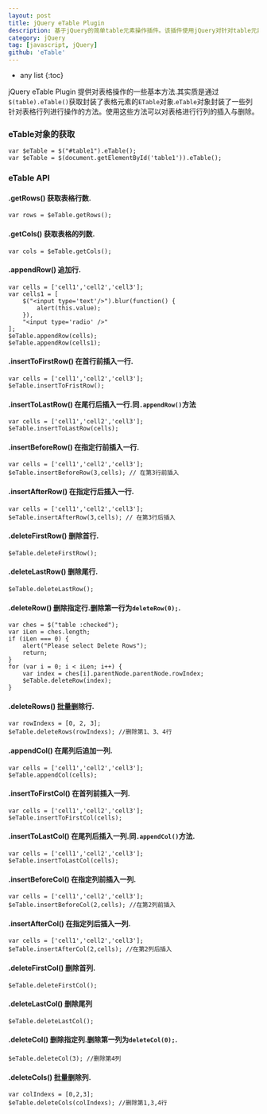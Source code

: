 ```yaml
---
layout: post
title: jQuery eTable Plugin
description: 基于jQuery的简单table元素操作插件。该插件使用jQuery对针对table元素的行列添加及行列删除等常用操作进行了封装，形成了一些简单的API方法，方便在实际开发过程中的简单调用。
category: jQuery
tag: [javascript, jQuery]
github: 'eTable'
---
```


* any list
{:toc}

jQuery eTable Plugin 提供对表格操作的一些基本方法.其实质是通过`$(table).eTable()`获取封装了表格元素的`ETable`对象.`eTable`对象封装了一些列针对表格行列进行操作的方法。使用这些方法可以对表格进行行列的插入与删除。

### eTable对象的获取

    var $eTable = $("#table1").eTable();
    var $eTable = $(document.getElementById('table1')).eTable();
    
### eTable API

#### **.getRows()** 获取表格行数.

    var rows = $eTable.getRows();
    
#### **.getCols()** 获取表格的列数.

    var cols = $eTable.getCols();

#### **.appendRow()** 追加行.

    var cells = ['cell1','cell2','cell3'];
    var cells1 = [
        $("<input type='text'/>").blur(function() {
            alert(this.value);
        }),
        "<input type='radio' />"
    ];
    $eTable.appendRow(cells);
    $eTable.appendRow(cells1);

#### **.insertToFirstRow()** 在首行前插入一行.
    
    var cells = ['cell1','cell2','cell3'];
    $eTable.insertToFristRow();

#### **.insertToLastRow()** 在尾行后插入一行.同`.appendRow()`方法

    var cells = ['cell1','cell2','cell3'];
    $eTable.insertToLastRow(cells);

#### **.insertBeforeRow()** 在指定行前插入一行.
    
    var cells = ['cell1','cell2','cell3'];
    $eTable.insertBeforeRow(3,cells); // 在第3行前插入
    
#### **.insertAfterRow()** 在指定行后插入一行.
    
    var cells = ['cell1','cell2','cell3'];
    $eTable.insertAfterRow(3,cells); // 在第3行后插入

#### **.deleteFirstRow()** 删除首行.
    
    $eTable.deleteFirstRow();
    
#### **.deleteLastRow()** 删除尾行.
    
    $eTable.deleteLastRow();

#### **.deleteRow()** 删除指定行.删除第一行为`deleteRow(0);`.

    var ches = $("table :checked");
    var iLen = ches.length;
    if (iLen === 0) {
        alert("Please select Delete Rows");
        return;
    }
    for (var i = 0; i < iLen; i++) {
        var index = ches[i].parentNode.parentNode.rowIndex;
        $eTable.deleteRow(index);
    }

#### **.deleteRows()** 批量删除行.

    var rowIndexs = [0, 2, 3];
    $eTable.deleteRows(rowIndexs); //删除第1、3、4行

#### **.appendCol()** 在尾列后追加一列.
    
    var cells = ['cell1','cell2','cell3'];
    $eTable.appendCol(cells);

#### **.insertToFirstCol()** 在首列前插入一列.

    var cells = ['cell1','cell2','cell3'];
    $eTable.insertToFirstCol(cells);  

#### **.insertToLastCol()** 在尾列后插入一列.同`.appendCol()`方法.

    var cells = ['cell1','cell2','cell3'];
    $eTable.insertToLastCol(cells);    

#### **.insertBeforeCol()** 在指定列前插入一列.

    var cells = ['cell1','cell2','cell3'];
    $eTable.insertBeforeCol(2,cells); //在第2列前插入
    
#### **.insertAfterCol()** 在指定列后插入一列.

    var cells = ['cell1','cell2','cell3'];
    $eTable.insertAfterCol(2,cells); //在第2列后插入

#### **.deleteFirstCol()** 删除首列.
    
    $eTable.deleteFirstCol();

#### **.deleteLastCol()** 删除尾列
    
    $eTable.deleteLastCol();
    
#### **.deleteCol()** 删除指定列.删除第一列为`deleteCol(0);`.
    
    $eTable.deleteCol(3); //删除第4列
    
#### **.deleteCols()** 批量删除列.

    var colIndexs = [0,2,3];
    $eTable.deleteCols(colIndexs); //删除第1,3,4行
